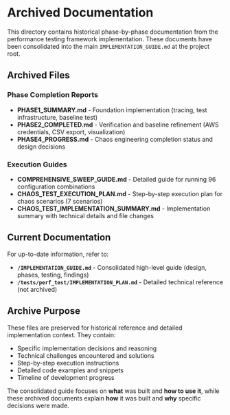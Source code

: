 # Archived Documentation

This directory contains historical phase-by-phase documentation from the performance testing framework implementation. These documents have been consolidated into the main `IMPLEMENTATION_GUIDE.md` at the project root.

## Archived Files

### Phase Completion Reports
- **PHASE1_SUMMARY.md** - Foundation implementation (tracing, test infrastructure, baseline test)
- **PHASE2_COMPLETED.md** - Verification and baseline refinement (AWS credentials, CSV export, visualization)
- **PHASE4_PROGRESS.md** - Chaos engineering completion status and design decisions

### Execution Guides
- **COMPREHENSIVE_SWEEP_GUIDE.md** - Detailed guide for running 96 configuration combinations
- **CHAOS_TEST_EXECUTION_PLAN.md** - Step-by-step execution plan for chaos scenarios (7 scenarios)
- **CHAOS_TEST_IMPLEMENTATION_SUMMARY.md** - Implementation summary with technical details and file changes

## Current Documentation

For up-to-date information, refer to:
- **`/IMPLEMENTATION_GUIDE.md`** - Consolidated high-level guide (design, phases, testing, findings)
- **`/tests/perf_test/IMPLEMENTATION_PLAN.md`** - Detailed technical reference (not archived)

## Archive Purpose

These files are preserved for historical reference and detailed implementation context. They contain:
- Specific implementation decisions and reasoning
- Technical challenges encountered and solutions
- Step-by-step execution instructions
- Detailed code examples and snippets
- Timeline of development progress

The consolidated guide focuses on **what** was built and **how to use it**, while these archived documents explain **how** it was built and **why** specific decisions were made.
